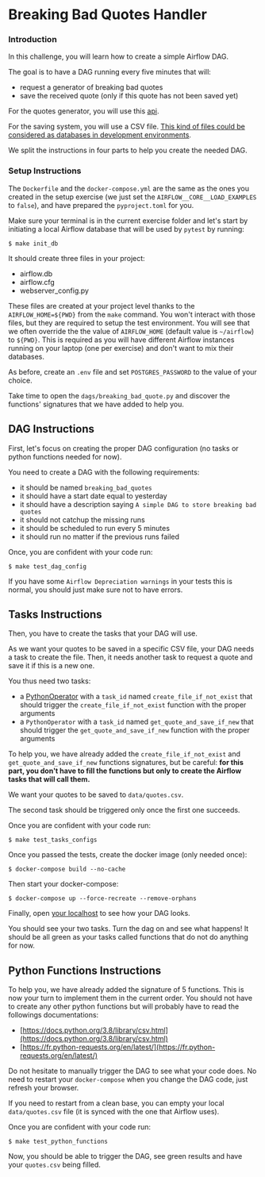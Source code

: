 # Breaking Bad Quotes Handler

### Introduction

In this challenge, you will learn how to create a simple Airflow DAG.

The goal is to have a DAG running every five minutes that will:
- request a generator of breaking bad quotes
- save the received quote (only if this quote has not been saved yet)

For the quotes generator, you will use this [api](https://breakingbadquotes.xyz/).

For the saving system, you will use a CSV file. [This kind of files could be considered as databases in development environments](https://en.wikipedia.org/wiki/Comma-separated_values).

We split the instructions in four parts to help you create the needed DAG.

### Setup Instructions

The `Dockerfile` and the `docker-compose.yml` are the same as the ones you created in the setup exercise (we just set the `AIRFLOW__CORE__LOAD_EXAMPLES` to `false`), and have prepared the `pyproject.toml` for you.

Make sure your terminal is in the current exercise folder and let's start by initiating a local Airflow database that will be used by `pytest` by running:

```
$ make init_db
```

It should create three files in your project:
- airflow.db
- airflow.cfg
- webserver_config.py

These files are created at your project level thanks to the `AIRFLOW_HOME=${PWD}` from the `make` command. You won't interact with those files, but they are required to setup the test environment. You will see that we often override the the value of `AIRFLOW_HOME` (default value is `~/airflow`) to `${PWD}`. This is required as you will have different Airflow instances running on your laptop (one per exercise) and don't want to mix their databases.

As before, create an `.env` file and set `POSTGRES_PASSWORD` to the value of your choice.

Take time to open the `dags/breaking_bad_quote.py` and discover the functions' signatures that we have added to help you.

## DAG Instructions

First, let's focus on creating the proper DAG configuration (no tasks or python functions needed for now).

You need to create a DAG with the following requirements:
- it should be named `breaking_bad_quotes`
- it should have a start date equal to yesterday
- it should have a description saying `A simple DAG to store breaking bad quotes`
- it should not catchup the missing runs
- it should be scheduled to run every 5 minutes
- it should run no matter if the previous runs failed

Once, you are confident with your code run:
```
$ make test_dag_config
```

If you have some `Airflow Depreciation warnings` in your tests this is normal, you should just make sure not to have errors.

## Tasks Instructions

Then, you have to create the tasks that your DAG will use.

As we want your quotes to be saved in a specific CSV file, your DAG needs a task to create the file. Then, it needs another task to request a quote and save it if this is a new one.

You thus need two tasks:
- a [PythonOperator](https://airflow.apache.org/docs/apache-airflow/stable/howto/operator/python.html) with a `task_id` named `create_file_if_not_exist` that should trigger the `create_file_if_not_exist` function with the proper arguments
- a `PythonOperator` with a `task_id` named `get_quote_and_save_if_new` that should trigger the `get_quote_and_save_if_new` function with the proper arguments

To help you, we have already added the `create_file_if_not_exist` and `get_quote_and_save_if_new` functions signatures, but be careful:
**for this part, you don't have to fill the functions but only to create the Airflow tasks that will call them.**

We want your quotes to be saved to `data/quotes.csv`.

The second task should be triggered only once the first one succeeds.

Once you are confident with your code run:
```
$ make test_tasks_configs
```

Once you passed the tests, create the docker image (only needed once):
```
$ docker-compose build --no-cache
```

Then start your docker-compose:
```
$ docker-compose up --force-recreate --remove-orphans
```

Finally, open [your localhost](http://localhost:8080/home) to see how your DAG looks.

You should see your two tasks. Turn the dag on and see what happens! It should be all green as your tasks called functions that do not do anything for now.

## Python Functions Instructions

To help you, we have already added the signature of 5 functions. This is now your turn to implement them in the current order. You should not have to create any other python functions but will probably have to read the followings documentations:
- [https://docs.python.org/3.8/library/csv.html](https://docs.python.org/3.8/library/csv.html)
- [https://fr.python-requests.org/en/latest/](https://fr.python-requests.org/en/latest/)

Do not hesitate to manually trigger the DAG to see what your code does.
No need to restart your `docker-compose` when you change the DAG code, just refresh your browser.

If you need to restart from a clean base, you can empty your local `data/quotes.csv` file (it is synced with the one that Airflow uses).

Once you are confident with your code run:
```
$ make test_python_functions
```

Now, you should be able to trigger the DAG, see green results and have your `quotes.csv` being filled.
